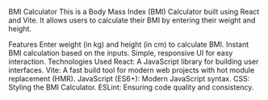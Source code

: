 

BMI Calculator
This is a Body Mass Index (BMI) Calculator built using React and Vite. It allows users to calculate their BMI by entering their weight and height.


Features
Enter weight (in kg) and height (in cm) to calculate BMI.
Instant BMI calculation based on the inputs.
Simple, responsive UI for easy interaction.
Technologies Used
React: A JavaScript library for building user interfaces.
Vite: A fast build tool for modern web projects with hot module replacement (HMR).
JavaScript (ES6+): Modern JavaScript syntax.
CSS: Styling the BMI Calculator.
ESLint: Ensuring code quality and consistency.
